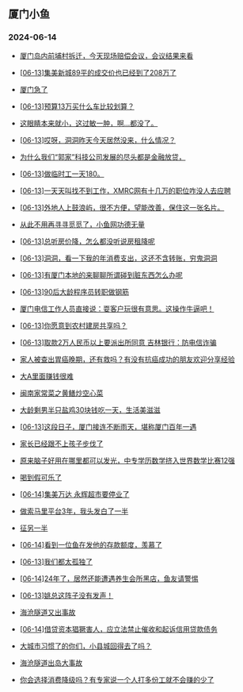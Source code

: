## 厦门小鱼 
### 2024-06-14

+ [厦门岛内前埔村拆迁，今天现场赔偿会议，会议结果来看](http://bbs.xmfish.com/read-htm-tid-18204277.html)

+ [[06-13]集美新城89平的成交价也已经到了208万了](http://bbs.xmfish.com/read-htm-tid-18204264.html)

+ [厦门急了](http://bbs.xmfish.com/read-htm-tid-18204278.html)

+ [[06-13]预算13万买什么车比较划算？](http://bbs.xmfish.com/read-htm-tid-18204171.html)

+ [这眼睛本来就小，这过敏一肿，啊…都没了。](http://bbs.xmfish.com/read-htm-tid-18204120.html)

+ [[06-13]哎呀，洞洞昨天今天居然没来，什么情况？](http://bbs.xmfish.com/read-htm-tid-18204116.html)

+ [为什么我们“郭家”科技公司发展的尽头都是金融放贷，](http://bbs.xmfish.com/read-htm-tid-18204248.html)

+ [[06-13]做临时工一天180。](http://bbs.xmfish.com/read-htm-tid-18204197.html)

+ [[06-13]一天天叫找不到工作，XMRC网有十几万的职位咋没人去应聘](http://bbs.xmfish.com/read-htm-tid-18204331.html)

+ [[06-13]外地人上鼓浪屿，很不方便，望能改善，保住这一张名片。](http://bbs.xmfish.com/read-htm-tid-18204202.html)

+ [从此不用再寻寻觅觅了，小鱼网功德无量](http://bbs.xmfish.com/read-htm-tid-18204234.html)

+ [[06-13]总听房价降，怎么都没听说房租降呢](http://bbs.xmfish.com/read-htm-tid-18204225.html)

+ [[06-13]洞洞，看一下我的年消费支出，这还不含转账，穷鬼洞洞](http://bbs.xmfish.com/read-htm-tid-18204374.html)

+ [[06-13]有厦门本地的来聊聊所谓碰到脏东西怎么办呢](http://bbs.xmfish.com/read-htm-tid-18204392.html)

+ [[06-13]90后大龄程序员转职做钢筋](http://bbs.xmfish.com/read-htm-tid-18204255.html)

+ [厦门电信工作人员直接说：耍客户玩很有意思。这操作牛逼吧！](http://bbs.xmfish.com/read-htm-tid-18204381.html)

+ [[06-13]你愿意到农村建房共享吗？](http://bbs.xmfish.com/read-htm-tid-18204280.html)

+ [[06-13]取款2万人民币以上要派出所同意 吉林银行：防电信诈骗](http://bbs.xmfish.com/read-htm-tid-18204348.html)

+ [家人被查出胃癌晚期，还有救吗？有没有抗癌成功的朋友欢迎分享经验](http://bbs.xmfish.com/read-htm-tid-18204518.html)

+ [大A里面赚钱很难](http://bbs.xmfish.com/read-htm-tid-18204340.html)

+ [闽南家常菜之黄鳝炒空心菜](http://bbs.xmfish.com/read-htm-tid-18204319.html)

+ [大龄剩男半只盐鸡30块钱吃一天，生活美滋滋](http://bbs.xmfish.com/read-htm-tid-18204398.html)

+ [[06-13]这段日子，厦门接连不断雨天，堪称厦门百年一遇](http://bbs.xmfish.com/read-htm-tid-18204408.html)

+ [家长已经跟不上孩子步伐了](http://bbs.xmfish.com/read-htm-tid-18204543.html)

+ [原来脑子好用在哪里都可以发光，中专学历数学挤入世界数学比赛12强](http://bbs.xmfish.com/read-htm-tid-18204517.html)

+ [喝到假可乐了](http://bbs.xmfish.com/read-htm-tid-18204546.html)

+ [[06-14]集美万达 永辉超市要停业了](http://bbs.xmfish.com/read-htm-tid-18204653.html)

+ [做索马里平台3年，我头发白了一半](http://bbs.xmfish.com/read-htm-tid-18204492.html)

+ [征另一半](http://bbs.xmfish.com/read-htm-tid-18204407.html)

+ [[06-14]看到一位鱼在发他的存款额度，羡慕了](http://bbs.xmfish.com/read-htm-tid-18204617.html)

+ [[06-13]我们都太孤独了](http://bbs.xmfish.com/read-htm-tid-18204461.html)

+ [[06-14]24年了，居然还能遭遇养生会所黑店，鱼友请警惕](http://bbs.xmfish.com/read-htm-tid-18204748.html)

+ [[06-13]姚总这阵子没有发声！](http://bbs.xmfish.com/read-htm-tid-18204479.html)

+ [海沧隧道又出事故](http://bbs.xmfish.com/read-htm-tid-18204908.html)

+ [[06-14]借贷资本猖獗害人，应立法禁止催收和起诉信用贷款债务](http://bbs.xmfish.com/read-htm-tid-18204765.html)

+ [大城市习惯了的你们，小县城回得去了吗？](http://bbs.xmfish.com/read-htm-tid-18204598.html)

+ [海沧隧道出岛大事故](http://bbs.xmfish.com/read-htm-tid-18204928.html)

+ [你会选择消费降级吗？有专家说一个人打多份工就不会赚的少了](http://bbs.xmfish.com/read-htm-tid-18204545.html)


